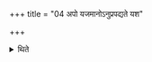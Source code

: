 +++
title = "04 अपो यजमानोऽनुप्रपद्यते यश"

+++

<details><summary>थिते</summary>

अपो यजमानोऽनुप्रपद्यते । यश एवैनमृच्छतीति विज्ञायते ४
</details>
